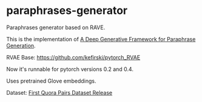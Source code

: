 # paraphrases-generator
Paraphrases generator based on RAVE.

This is the implementation of [A Deep Generative Framework for Paraphrase Generation](https://arxiv.org/abs/1709.05074).

RVAE Base: https://github.com/kefirski/pytorch_RVAE

Now it's runnable for pytorch versions 0.2 and 0.4.

Uses pretrained Glove embeddings.

Dataset: 
[First Quora Pairs Dataset Release](https://data.quora.com/First-Quora-Dataset-Release-Question-Pairs)

